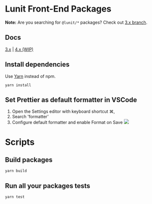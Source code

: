 # Lunit Front-End Packages

**Note:** Are you searching for `@lunit/*` packages? Check out [3.x branch](https://github.com/lunit-io/frontend-components/tree/3.x).

## Docs

[3.x](https://frontend-components.now.sh/) | [4.x (WIP)](#)

## Install dependencies

Use [Yarn](https://yarnpkg.com) instead of npm.

```shell
yarn install
```

## Set Prettier as default formatter in VSCode

1. Open the Settings editor with keyboard shortcut ⌘,
2. Search 'formatter'
3. Configure default formatter and enable Format on Save
   ![](https://i.imgur.com/qwKZO8i.png)

# Scripts
## Build packages
```shell
yarn build
```
## Run all your packages tests
```shell
yarn test
```
